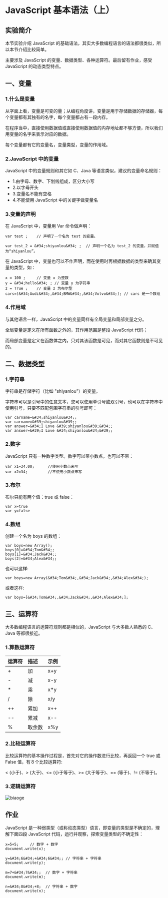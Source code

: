 # JavaScript 基本语法（上）


## 实验简介

本节实验介绍 JavaScript 的基础语法，其实大多数编程语言的语法都很类似，所以本节介绍比较简单。

主要涉及 JavaScript 的变量、数据类型、各种运算符。最后留有作业，感受 JavaScript 的动态类型特点。


## 一、变量

### 1.什么是变量

从字面上看，变量是可变的量；从编程角度讲，变量是用于存储数据的存储器，每个变量都有其独有的名字，每个变量都占有一段内存。

在程序当中，直接使用数据值或直接使用数据值的内存地址都不够方便，所以我们用变量的名字来表示对应的数据。

每个变量都有它的变量名，变量类型，变量的作用域。

### 2.JavaScript 中的变量

JavaScript 中的变量规则和其它如 C、Java 等语言类似，建议的变量命名规则：

- 1.由字母、数字、下划线组成，区分大小写
- 2.以字母开头
- 3.变量名不能有空格
- 4.不能使用 JavaScript 中的关键字做变量名


### 3.变量的声明

在 JavaScript 中，变量用 Var 命令做声明：

```
var test ;    // 声明了一个名为 test 的变量。

var test_2 = &#34;shiyanlou&#34; ;  // 声明一个名为 test_2 的变量，并赋值为“shiyanlou”。
```

在 JavaScript 中，变量也可以不作声明，而在使用时再根据数据的类型来确其变量的类型，如：

```
x = 100 ;     // 变量 x 为整数
y = &#34;hello&#34; ; // 变量 y 为字符串
z = True ;    // 变量 z 为布尔型
cars=[&#34;Audi&#34;,&#34;BMW&#34;,&#34;Volvo&#34;]; // cars 是一个数组
```

### 4.作用域

与其他语言一样，JavaScript 中的变量同样有全局变量和局部变量之分。

全局变量是定义在所有函数之外的，其作用范围是整段 JavaScript 代码；

而局部变量是定义在函数体之内，只对其该函数是可见，而对其它函数则是不可见的。


## 二、数据类型

### 1.字符串

字符串是存储字符（比如 &#34;shiyanlou&#34;）的变量。

字符串可以是引号中的任意文本，您可以使用单引号或双引号，也可以在字符串中使用引号，只要不匹配包围字符串的引号即可：

```
var carname=&#34;shiyanlou&#34;;
var carname=&#39;shiyanlou&#39;;
var answer=&#34;I Love &#39;shiyanlou&#39;&#34;;
var answer=&#39;I Love &#34;shiyanlou&#34;&#39;;
```

### 2.数字

JavaScript 只有一种数字类型。数字可以带小数点，也可以不带：

```
var x1=34.00;      //使用小数点来写
var x2=34;         //不使用小数点来写
```

### 3.布尔

布尔只能有两个值：true 或 false：

```
var x=true
var y=false
```

### 4.数组

创建一个名为 boys 的数组：

```
var boys=new Array();
boys[0]=&#34;Tom&#34;;
boys[1]=&#34;Jack&#34;;
boys[2]=&#34;Alex&#34;;
```

也可以这样:

```
var boys=new Array(&#34;Tom&#34;,&#34;Jack&#34;,&#34;Alex&#34;);
```
或者这样:

```
var boys=[&#34;Tom&#34;,&#34;Jack&#34;,&#34;Alex&#34;];
```

## 三、运算符

大多数编程语言的运算符规则都是相似的，JavaScript 与大多数人熟悉的 C、Java 等都很接近。

### 1.算数运算符

| 运算符 | 描述  | 示例 |
|:-------|:------|:-----|
| +      | 加    | x+y  |
| -      | 减    | x-y  |
| *      | 乘    | x*y  |
| /      | 除    | x/y  |
| ++     | 累加  | x++  |
| --     | 累减  | x--  |
| %      | 取余数| x%y  |


### 2.比较运算符

比较运算符的基本操作过程是，首先对它的操作数进行比较，再返回一个 true 或 False 值，有８个比较运算符:

&lt; (小于)、&gt; (大于)、&lt;= (小于等于)、&gt;= (大于等于)、== (等于)、!= (不等于)。


### 3.逻辑运算符

![biaoge](https://dn-anything-about-doc.qbox.me/JS_2015/biaoge.png)

## 作业

JavaScript 是一种弱类型（或称动态类型）语言，即变量的类型是不确定的，理解下面四段 JavaScript 代码，运行并观察，探索变量类型的不确定性：

```
x=5+5;     // 数字 + 数字
document.write(x);
```

```
y=&#34;6&#34;+&#34;6&#34;; // 字符串 + 字符串
document.write(y);
```

```
m=7+&#34;7&#34;;  // 数字 + 字符串
document.write(m);
```

```
n=&#34;8&#34;+8;  // 字符串 + 数字
document.write(n);
```


